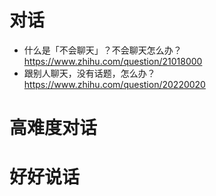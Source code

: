 # 对话

- 什么是「不会聊天」？不会聊天怎么办？ https://www.zhihu.com/question/21018000
- 跟别人聊天，没有话题，怎么办？ https://www.zhihu.com/question/20220020

# 高难度对话

# 好好说话
